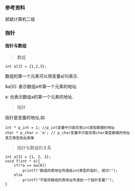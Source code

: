 ### 参考资料

郝斌计算机二级

### 指针

#### 指针与数组

> 数组

```
int a[3] = {1,2,3};
```

数组的第一个元素可以用变量a\[0\]表示.

&a\[0\]: 表示数组a中第一个元素的地址.

a: 也表示数组a的第一个元素的地址.

> 指针

指针是变量的地址,如

```
int * p_int = 1; //p_int变量中只能存放int类型数据的地址
char * p_char = 'a'; // p_char变量中只能存放char类型数据的地址
其它类型依此类推
```

> 指针与数组的关系

```
int a[3] = {1, 2, 3};
void f(int * a){
    if(*a == &a[0])
        printf("数组的首地址传递给int类型的指针, 成功!");  
    else
        printf("不能将数组的首地址传递给一个指针变量!");
}
```



